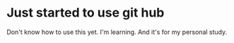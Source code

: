 # Just started to use git hub
Don't know how to use this yet. I'm learning. And it's for my personal study. 
